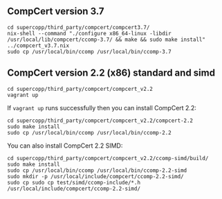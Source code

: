 ## CompCert version 3.7

```
cd supercopp/third_party/compcert/compcert3.7/
nix-shell --command "./configure x86_64-linux -libdir /usr/local/lib/compcert/ccomp-3.7/ && make && sudo make install" ../compcert_v3.7.nix
sudo cp /usr/local/bin/ccomp /usr/local/bin/ccomp-3.7
```

## CompCert version 2.2 (x86) standard and simd
```
cd supercopp/third_party/compcert/compcert_v2.2
vagrant up
```

If `vagrant up` runs successfully then you can install CompCert 2.2:
```
cd supercopp/third_party/compcert/compcert_v2.2/compcert-2.2
sudo make install
sudo cp /usr/local/bin/ccomp /usr/local/bin/ccomp-2.2
```

You can also install CompCert 2.2 SIMD:
```
cd supercopp/third_party/compcert/compcert_v2.2/ccomp-simd/build/
sudo make install
sudo cp /usr/local/bin/ccomp /usr/local/bin/ccomp-2.2-simd
sudo mkdir -p /usr/local/include/compcert/ccomp-2.2-simd/
sudo cp sudo cp test/simd/ccomp-include/*.h /usr/local/include/compcert/ccomp-2.2-simd/
```

